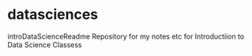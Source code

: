 # datasciences
introDataScienceReadme
Repository for my notes etc for Introductiion to Data Science Classess
